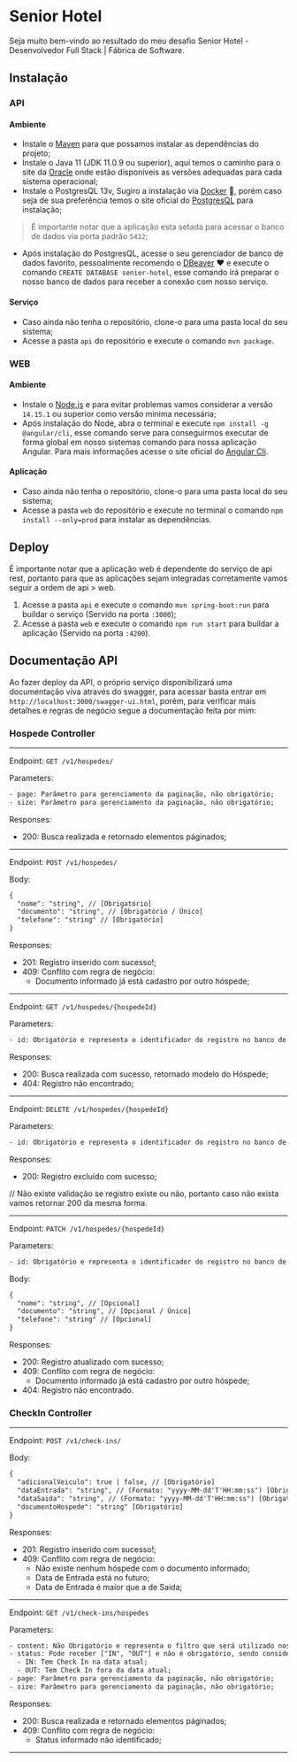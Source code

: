 # Senior Hotel

Seja muito bem-vindo ao resultado do meu desafio Senior Hotel - Desenvolvedor Full Stack | Fábrica de Software.

## Instalação

### API

#### Ambiente

- Instale o [Maven](https://maven.apache.org/download.cgi) para que possamos instalar as dependências do projeto;
- Instale o Java 11 (JDK 11.0.9 ou superior), aqui temos o caminho para o site da [Oracle](https://www.oracle.com/java/technologies/javase-jdk11-downloads.html) onde estão disponíveis as versões adequadas para cada sistema operacional;
- Instale o PostgresQL 13v, Sugiro a instalação via [Docker](https://hub.docker.com/_/postgres) :whale:, porém caso seja de sua preferência temos o site oficial do [PostgresQL](https://www.postgresql.org/download/) para instalação;
> É importante notar que a aplicação esta setada para acessar o banco de dados via porta padrão `5432`;
- Após instalação do PostgresQL, acesse o seu gerenciador de banco de dados favorito, pessoalmente recomendo o [DBeaver](https://dbeaver.io/) :heart: e execute o comando `CREATE DATABASE senior-hotel`, esse comando irá preparar o nosso banco de dados para receber a conexão com nosso serviço.

#### Serviço

- Caso ainda não tenha o repositório, clone-o para uma pasta local do seu sistema;
- Acesse a pasta `api` do repositório e execute o comando `mvn package`.

### WEB

#### Ambiente
- Instale o [Node.js](https://nodejs.org/en/) e para evitar problemas vamos considerar a versão `14.15.1` ou superior como versão minima necessária;
- Após instalação do Node, abra o terminal e execute `npm install -g @angular/cli`, esse comando serve para conseguirmos executar de forma global em nosso sistemas comando para nossa aplicação Angular. Para mais informações acesse o site oficial do [Angular Cli](https://cli.angular.io/).

#### Aplicação

- Caso ainda não tenha o repositório, clone-o para uma pasta local do seu sistema;
- Acesse a pasta `web` do repositório e execute no terminal o comando `npm install --only=prod` para instalar as dependências.

## Deploy

É importante notar que a aplicação web é dependente do serviço de api rest, portanto para que as aplicações sejam integradas corretamente vamos seguir a ordem de api > web.

1. Acesse a pasta `api` e execute o comando `mvn spring-boot:run` para buildar o serviço (Servido na porta `:3000`);
2. Acesse a pasta `web` e execute o comando `npm run start` para buildar a aplicação (Servido na porta `:4200`).

## Documentação API

Ao fazer deploy da API, o próprio serviço disponibilizará uma documentação viva através do swagger, para acessar basta entrar em `http://localhost:3000/swagger-ui.html`, porém, para verificar mais detalhes e regras de negócio segue a documentação feita por mim:

### Hospede Controller

---

Endpoint: `GET /v1/hospedes/`

Parameters:

```txt
- page: Parâmetro para gerenciamento da paginação, não obrigatório;
- size: Parâmetro para gerenciamento da paginação, não obrigatório;
```

Responses:

- 200: Busca realizada e retornado elementos páginados;

---

Endpoint: `POST /v1/hospedes/`

Body:

```txt
{
  "nome": "string", // [Obrigatório]
  "documento": "string", // [Obrigatório / Único]
  "telefone": "string" // [Obrigatório]
}
```

Responses:

- 201: Registro inserido com sucesso!;
- 409: Conflito com regra de negócio:
  - Documento informado já está cadastro por outro hóspede;

---

Endpoint: `GET /v1/hospedes/{hospedeId}`

Parameters:

```txt
- id: Obrigatório e representa o identificador do registro no banco de dados, pode ser buscado via página index;
```

Responses:

- 200: Busca realizada com sucesso, retornado modelo do Hóspede;
- 404: Registro não encontrado;

---

Endpoint: `DELETE /v1/hospedes/{hospedeId}`

Parameters:

```txt
- id: Obrigatório e representa o identificador do registro no banco de dados, pode ser buscado via página index;
```

Responses:

- 200: Registro excluído com sucesso;

// Não existe validação se registro existe ou não, portanto caso não exista vamos retornar 200 da mesma forma.

---

Endpoint: `PATCH /v1/hospedes/{hospedeId}`

Parameters:

```txt
- id: Obrigatório e representa o identificador do registro no banco de dados, pode ser buscado via página index;
```

Body:

```txt
{
  "nome": "string", // [Opcional]
  "documento": "string", // [Opcional / Único]
  "telefone": "string" // [Opcional]
}
```

Responses:

- 200: Registro atualizado com sucesso;
- 409: Conflito com regra de negócio:
  - Documento informado já está cadastro por outro hóspede;
- 404: Registro não encontrado.

### CheckIn Controller

---

Endpoint: `POST /v1/check-ins/`

Body:

```txt
{
  "adicionalVeiculo": true | false, // [Obrigatório]
  "dataEntrada": "string", // (Formato: "yyyy-MM-dd'T'HH:mm:ss") [Obrigatório]
  "dataSaida": "string", // (Formato: "yyyy-MM-dd'T'HH:mm:ss") [Obrigatório]
  "documentoHospede": "string" [Obrigatório]
}
```

Responses:

- 201: Registro inserido com sucesso!;
- 409: Conflito com regra de negócio:
  - Não existe nenhum hóspede com o documento informado;
  - Data de Entrada está no futuro;
  - Data de Entrada é maior que a de Saida;

---

Endpoint: `GET /v1/check-ins/hospedes`

Parameters:

```txt
- content: Não Obrigatório e representa o filtro que será utilizado nos campos "Nome", "Documento" e "Telefone" do Hóspede;
- status: Pode receber ["IN", "OUT"] e não é obrigatório, sendo considerado "IN" caso nulo, representa o status do Hóspede de acordo com o Check In (é importante notar que Hóspedes sem Check In não são listados):
  - IN: Tem Check In na data atual;
  - OUT: Tem Check In fora da data atual;
- page: Parâmetro para gerenciamento da paginação, não obrigatório;
- size: Parâmetro para gerenciamento da paginação, não obrigatório;
```

Responses:

- 200: Busca realizada e retornado elementos páginados;
- 409: Conflito com regra de negócio:
  - Status informado não identificado;

---
